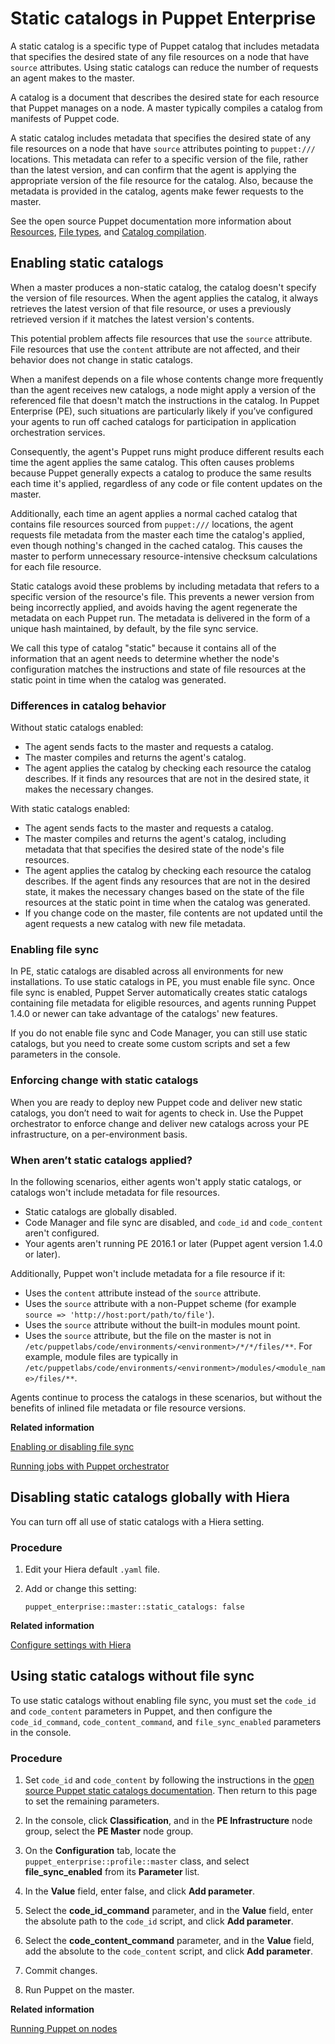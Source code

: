 # Static catalogs in Puppet Enterprise

A static catalog is a specific type of Puppet catalog that includes metadata that specifies the desired state of any file resources on a node that have `source` attributes. Using static catalogs can reduce the number of requests an agent makes to the master.

A catalog is a document that describes the desired state for each resource that Puppet manages on a node. A master typically compiles a catalog from manifests of Puppet code.

A static catalog includes metadata that specifies the desired state of any file resources on a node that have `source` attributes pointing to `puppet:///` locations. This metadata can refer to a specific version of the file, rather than the latest version, and can confirm that the agent is applying the appropriate version of the file resource for the catalog. Also, because the metadata is provided in the catalog, agents make fewer requests to the master.

See the open source Puppet documentation more information about [Resources](https://docs.puppet.com/puppet/5.3/lang_resources.html), [File types](https://docs.puppet.com/puppet/5.3/type.html#file), and [Catalog compilation](https://docs.puppet.com/puppet/5.3/subsystem_catalog_compilation.html).

## Enabling static catalogs

When a master produces a non-static catalog, the catalog doesn't specify the version of file resources. When the agent applies the catalog, it always retrieves the latest version of that file resource, or uses a previously retrieved version if it matches the latest version's contents.

This potential problem affects file resources that use the `source` attribute. File resources that use the `content` attribute are not affected, and their behavior does not change in static catalogs.

When a manifest depends on a file whose contents change more frequently than the agent receives new catalogs, a node might apply a version of the referenced file that doesn't match the instructions in the catalog. In Puppet Enterprise \(PE\), such situations are particularly likely if you’ve configured your agents to run off cached catalogs for participation in application orchestration services.

Consequently, the agent's Puppet runs might produce different results each time the agent applies the same catalog. This often causes problems because Puppet generally expects a catalog to produce the same results each time it's applied, regardless of any code or file content updates on the master.

Additionally, each time an agent applies a normal cached catalog that contains file resources sourced from `puppet:///` locations, the agent requests file metadata from the master each time the catalog's applied, even though nothing's changed in the cached catalog. This causes the master to perform unnecessary resource-intensive checksum calculations for each file resource.

Static catalogs avoid these problems by including metadata that refers to a specific version of the resource's file. This prevents a newer version from being incorrectly applied, and avoids having the agent regenerate the metadata on each Puppet run. The metadata is delivered in the form of a unique hash maintained, by default, by the file sync service.

We call this type of catalog "static" because it contains all of the information that an agent needs to determine whether the node's configuration matches the instructions and state of file resources at the static point in time when the catalog was generated.

### Differences in catalog behavior

Without static catalogs enabled:

-   The agent sends facts to the master and requests a catalog.
-   The master compiles and returns the agent's catalog.
-   The agent applies the catalog by checking each resource the catalog describes. If it finds any resources that are not in the desired state, it makes the necessary changes.

With static catalogs enabled:

-   The agent sends facts to the master and requests a catalog.
-   The master compiles and returns the agent's catalog, including metadata that that specifies the desired state of the node's file resources.
-   The agent applies the catalog by checking each resource the catalog describes. If the agent finds any resources that are not in the desired state, it makes the necessary changes based on the state of the file resources at the static point in time when the catalog was generated.
-   If you change code on the master, file contents are not updated until the agent requests a new catalog with new file metadata.

### Enabling file sync

In PE, static catalogs are disabled across all environments for new installations. To use static catalogs in PE, you must enable file sync. Once file sync is enabled, Puppet Server automatically creates static catalogs containing file metadata for eligible resources, and agents running Puppet 1.4.0 or newer can take advantage of the catalogs' new features.

If you do not enable file sync and Code Manager, you can still use static catalogs, but you need to create some custom scripts and set a few parameters in the console.

### Enforcing change with static catalogs

When you are ready to deploy new Puppet code and deliver new static catalogs, you don’t need to wait for agents to check in. Use the Puppet orchestrator to enforce change and deliver new catalogs across your PE infrastructure, on a per-environment basis.

### When aren’t static catalogs applied?

In the following scenarios, either agents won't apply static catalogs, or catalogs won't include metadata for file resources.

-   Static catalogs are globally disabled.
-   Code Manager and file sync are disabled, and `code_id` and `code_content` aren't configured.
-   Your agents aren't running PE 2016.1 or later \(Puppet agent version 1.4.0 or later\).

Additionally, Puppet won't include metadata for a file resource if it:

-   Uses the `content` attribute instead of the `source` attribute.
-   Uses the `source` attribute with a non-Puppet scheme \(for example `source => 'http://host:port/path/to/file'`\).
-   Uses the `source` attribute without the built-in modules mount point.
-   Uses the `source` attribute, but the file on the master is not in `/etc/puppetlabs/code/environments/<environment>/*/*/files/**`. For example, module files are typically in `/etc/puppetlabs/code/environments/<environment>/modules/<module_name>/files/**`.

Agents continue to process the catalogs in these scenarios, but without the benefits of inlined file metadata or file resource versions.

**Related information**  


[Enabling or disabling file sync](filesync_about.md#)

[Running jobs with Puppet orchestrator](running_jobs_with_puppet_orchestrator_overview.md#)

## Disabling static catalogs globally with Hiera

You can turn off all use of static catalogs with a Hiera setting.

### Procedure

1.  Edit your Hiera default `.yaml` file.

2.  Add or change this setting:

    `puppet_enterprise::master::static_catalogs: false`


**Related information**  


[Configure settings with Hiera](config_intro.md#)

## Using static catalogs without file sync

To use static catalogs without enabling file sync, you must set the `code_id` and `code_content` parameters in Puppet, and then configure the `code_id_command`, `code_content_command`, and `file_sync_enabled` parameters in the console.

### Procedure

1.  Set `code_id` and `code_content` by following the instructions in the [open source Puppet static catalogs documentation](https://docs.puppet.com/puppet/5.3/static_catalogs.html#configuring-codeid-and-the-staticfilecontent-endpoint). Then return to this page to set the remaining parameters.

2.  In the console, click **Classification**, and in the **PE Infrastructure** node group, select the **PE Master** node group.

3.  On the **Configuration** tab, locate the `puppet_enterprise::profile::master` class, and select **file\_sync\_enabled** from its **Parameter** list.

4.  In the **Value** field, enter false, and click **Add parameter**.

5.  Select the **code\_id\_command** parameter, and in the **Value** field, enter the absolute path to the `code_id` script, and click **Add parameter**.

6.  Select the **code\_content\_command** parameter, and in the **Value** field, add the absolute to the `code_content` script, and click **Add parameter**.

7.  Commit changes.

8.  Run Puppet on the master.


**Related information**  


[Running Puppet on nodes](run_puppet_on_nodes.md#)

